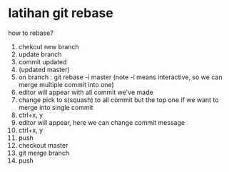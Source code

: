 # latihan git rebase
how to rebase?
1. chekout new branch
2. update branch
3. commit updated
4. (updated master)
5. on branch : git rebase -i master (note -i means interactive, so we can merge multiple commit into one)
6. editor will appear with all commit we've made
7. change pick to s(squash) to all commit but the top one if we want to merge into single commit
8. ctrl+x, y
9. editor will appear, here we can change commit message
10. ctrl+x, y
11. push
12. checkout master
13. git merge branch
14. push
